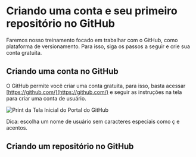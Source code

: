 # Criando uma conta e seu primeiro repositório no GitHub
Faremos nosso treinamento focado em trabalhar com o GitHub, como plataforma de versionamento. Para isso, siga os passos a seguir e crie sua conta gratuita.
  
## Criando uma conta no GitHub

O GitHub permite você criar uma conta gratuita, para isso, basta acessar  [https://github.com/](https://github.com/) e seguir as instruções na tela para criar uma conta de usuário.

![Print da Tela Inicial do Portal do GitHub](https://github.com/WoMakersCode/git-e-github/raw/master/.gitbook/assets/image.png)

Dica: escolha um nome de usuário sem caracteres especiais como ç e acentos.

## Criando um repositório no GitHub
